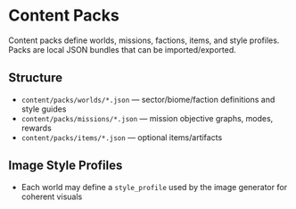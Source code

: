 # Content Packs

Content packs define worlds, missions, factions, items, and style profiles. Packs are local JSON bundles that can be imported/exported.

## Structure
- `content/packs/worlds/*.json` — sector/biome/faction definitions and style guides
- `content/packs/missions/*.json` — mission objective graphs, modes, rewards
- `content/packs/items/*.json` — optional items/artifacts

## Image Style Profiles
- Each world may define a `style_profile` used by the image generator for coherent visuals


